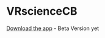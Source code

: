 # VRscienceCB

[Download the app](https://play.google.com/store/apps/details?id=com.Frickality.VRChemistry&hl=en) - Beta Version yet
